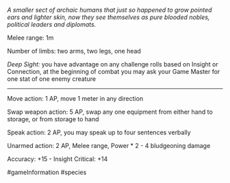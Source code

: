 *A smaller sect of archaic humans that just so happened to grow pointed ears and lighter skin, now they see themselves as pure blooded nobles, political leaders and diplomats.*

Melee range: 1m

Number of limbs: two arms, two legs, one head

*Deep Sight:* you have advantage on any challenge rolls based on Insight or Connection, at the beginning of combat you may ask your Game Master for one stat of one enemy creature

---

Move action: 1 AP, move 1 meter in any direction

Swap weapon action: 5 AP, swap any one equipment from either hand to storage, or from storage to hand

Speak action: 2 AP, you may speak up to four sentences verbally

Unarmed action: 2 AP, Melee range, Power * 2 - 4 bludgeoning damage

Accuracy: +15 - Insight
Critical: +14

#gameInformation #species